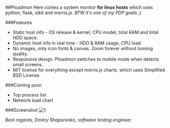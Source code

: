 ##Ploadmon
Here comes a system monitor **for linux hosts** which uses python, flask, uikit and morris.js. *BTW it's one of my PDP goals ;)*

###Features
- Static host info - OS release & kernel, CPU model, total RAM and total HDD space.
- Dynamic host info in real time - HDD & RAM usage, CPU load.
- No images, only icon fonts & canvas. Zoom forever without loosing quality.
- Responsive design. Ploadmon switches to mobile mode when detects small screens.
- MIT license for everything except morris.js charts, which uses Simplified BSD License.

###Coming soon
- Top process list
- Network load chart

###Screenshot
![1](http://s10.postimg.org/agvp1fxqx/ploadmon.png)

*Best regards,
Dmitry Shaporenko, software testing engineer*
